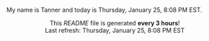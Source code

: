 My name is Tanner and today is Thursday, January 25, 8:08 PM EST.

<p align="center">This <i>README</i> file is generated <b>every 3 hours</b>!</br>Last refresh: Thursday, January 25, 8:08 PM EST<br /></p>
